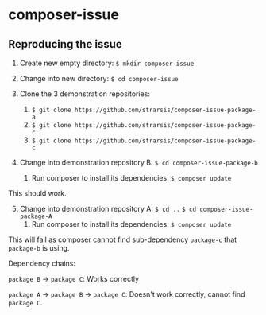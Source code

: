 # composer-issue

## Reproducing the issue

1. Create new empty directory:
`$ mkdir composer-issue`

2. Change into new directory:
`$ cd composer-issue`

3. Clone the 3 demonstration repositories:
    1. `$ git clone https://github.com/strarsis/composer-issue-package-a`
    2. `$ git clone https://github.com/strarsis/composer-issue-package-c`
    3. `$ git clone https://github.com/strarsis/composer-issue-package-c`

4. Change into demonstration repository B:
`$ cd composer-issue-package-b`
    1. Run composer to install its dependencies:
`$ composer update`

This should work.

5. Change into demonstration repository A:
`$ cd ..`
`$ cd composer-issue-package-A`
    1. Run composer to install its dependencies:
`$ composer update`

This will fail as composer cannot find sub-dependency `package-c` that `package-b` is using.


Dependency chains:

`package B` -> `package C`: Works correctly

`package A` -> `package B` -> `package C`: Doesn't work correctly, cannot find `package C`.
